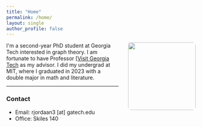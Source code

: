 ```yaml
---
title: "Home"
permalink: /home/
layout: single
author_profile: false
---
```


<img src="/images/pic.png" width="180px" style="float: right; margin-left: 25px; margin-bottom: 15px; border-radius: 8px;" />

I'm a second-year PhD student at Georgia Tech interested in graph theory. I am fortunate to have Professor [[Visit Georgia Tech](https://www.gatech.edu) as my advisor. I did my undergrad at MIT, where I graduated in 2023 with a double major in math and literature. 

---


### Contact

- Email: rjordaan3 \[at\] gatech.edu
- Office: Skiles 140
